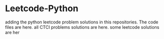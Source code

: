 # Leetcode-Python
adding the python leetcode problem solutions in this repositories. 
The code files are here.
all CTCI problems solutions are here.
some leetcode solutions are her


































































































































































































































































































































































































































































































































































































